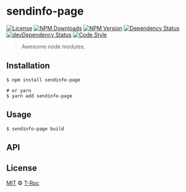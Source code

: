 # sendinfo-page

[![License][license-img]][license-url]
[![NPM Downloads][downloads-img]][downloads-url]
[![NPM Version][version-img]][version-url]
[![Dependency Status][dependency-img]][dependency-url]
[![devDependency Status][devdependency-img]][devdependency-url]
[![Code Style][style-img]][style-url]

> Awesome node modules.

## Installation

```shell
$ npm install sendinfo-page

# or yarn
$ yarn add sendinfo-page
```

## Usage

<!-- TODO: Introduction of Usage -->

```ssh
$ sendinfo-page build
```

## API

<!-- TODO: Introduction of API -->
## License

[MIT](LICENSE) &copy; [T-Roc](https://T-ROC)



[license-img]: https://img.shields.io/github/license/T-ROC/sendinfo-page
[license-url]: https://github.com/T-ROC/sendinfo-page/blob/master/LICENSE
[downloads-img]: https://img.shields.io/npm/dm/sendinfo-page
[downloads-url]: https://npm.im/sendinfo-page
[version-img]: https://img.shields.io/npm/v/sendinfo-page
[version-url]: https://npm.im/sendinfo-page
[dependency-img]: https://img.shields.io/david/T-ROC/sendinfo-page
[dependency-url]: https://david-dm.org/T-ROC/sendinfo-page
[devdependency-img]: https://img.shields.io/david/dev/T-ROC/sendinfo-page
[devdependency-url]: https://david-dm.org/T-ROC/sendinfo-page?type=dev
[style-img]: https://img.shields.io/badge/code_style-standard-brightgreen
[style-url]: https://standardjs.com
